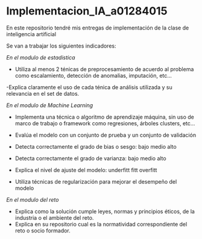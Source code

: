 # Implementacion_IA_a01284015
En este repositorio tendré mis entregas de implementación de la clase de inteligencia artificial

Se van a trabajar los siguientes indicadores:

*En el modulo de estadistica*

- Utiliza al menos 2 ténicas de preprocesamiento de acuerdo al problema como escalamiento, detección de anomalias, imputación, 
etc...

-Explica claramente el uso de cada ténica de análisis utilizada y su relevancia en el set de datos.

*En el modulo de Machine Learning*

- Implementa una técnica o algoritmo de aprendizaje máquina, sin uso de marco de trabajo o framework como regresiones, árboles clusters, etc... 

- Evalúa el modelo con un conjunto de prueba y un conjunto de validación
- Detecta correctamente el grado de bias o sesgo: bajo medio alto
- Detecta correctamente el grado de varianza: bajo medio alto
- Explica el nivel de ajuste del modelo: underfitt fitt overfitt
- Utiliza técnicas de regularización para mejorar el desempeño del modelo


*En el modulo del reto*
- Explica como la solución cumple leyes, normas y principios éticos, de la industria o el ambiente del reto.
- Explica en su repositorio cual es la normatividad correspondiente del reto o socio formador.